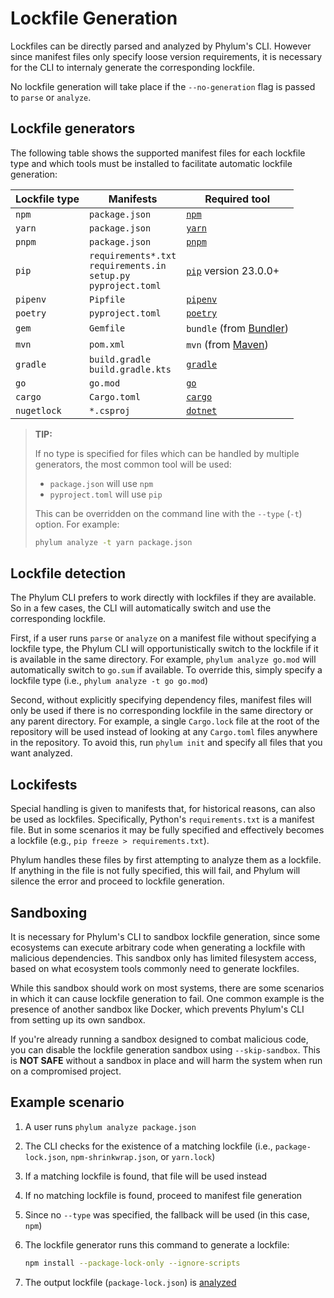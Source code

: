 # Lockfile Generation

Lockfiles can be directly parsed and analyzed by Phylum's CLI. However since
manifest files only specify loose version requirements, it is necessary for the
CLI to internaly generate the corresponding lockfile.

No lockfile generation will take place if the `--no-generation` flag is passed
to `parse` or `analyze`.

## Lockfile generators

The following table shows the supported manifest files for each lockfile type
and which tools must be installed to facilitate automatic lockfile generation:

| Lockfile type | Manifests        | Required tool               |
| ------------- | ---------        | -------------               |
| `npm`         | `package.json`   | [`npm`][npm]                |
| `yarn`        | `package.json`   | [`yarn`][yarn]              |
| `pnpm`        | `package.json`   | [`pnpm`][pnpm]              |
| `pip`         | `requirements*.txt` <br/> `requirements.in` <br/> `setup.py` <br/> `pyproject.toml` | [`pip`][pip] version 23.0.0+ |
| `pipenv`      | `Pipfile`        | [`pipenv`][pipenv]          |
| `poetry`      | `pyproject.toml` | [`poetry`][poetry]          |
| `gem`         | `Gemfile`        | `bundle` (from [Bundler][]) |
| `mvn`         | `pom.xml`        | `mvn` (from [Maven][])      |
| `gradle`      | `build.gradle` <br/> `build.gradle.kts`   | [`gradle`][gradle]          |
| `go`          | `go.mod`         | [`go`][go]                  |
| `cargo`       | `Cargo.toml`     | [`cargo`][cargo]            |
| `nugetlock`   | `*.csproj`       | [`dotnet`][dotnet]          |

[npm]: https://nodejs.org
[yarn]: https://yarnpkg.com
[pnpm]: https://pnpm.io
[pip]: https://pip.pypa.io
[pipenv]: https://github.com/pypa/pipenv
[poetry]: https://python-poetry.org
[bundler]: https://bundler.io
[maven]: https://maven.apache.org
[gradle]: https://gradle.org
[go]: https://go.dev
[cargo]: https://www.rust-lang.org
[dotnet]: https://dotnet.microsoft.com

> **TIP:**
>
> If no type is specified for files which can be handled by multiple generators,
> the most common tool will be used:
>
> * `package.json` will use `npm`
> * `pyproject.toml` will use `pip`
>
> This can be overridden on the command line with the `--type` (`-t`) option. For example:
>
> ```sh
> phylum analyze -t yarn package.json
> ```

## Lockfile detection

The Phylum CLI prefers to work directly with lockfiles if they are available. So in a few cases, the CLI will
automatically switch and use the corresponding lockfile.

First, if a user runs `parse` or `analyze` on a manifest file without specifying a lockfile type, the Phylum CLI will
opportunistically switch to the lockfile if it is available in the same directory. For example, `phylum analyze go.mod`
will automatically switch to `go.sum` if available. To override this, simply specify a lockfile type (i.e., `phylum
analyze -t go go.mod`)

Second, without explicitly specifying dependency files, manifest files will only be used if there is no corresponding
lockfile in the same directory or any parent directory. For example, a single `Cargo.lock` file at the root of the
repository will be used instead of looking at any `Cargo.toml` files anywhere in the repository. To avoid this, run
`phylum init` and specify all files that you want analyzed.

## Lockifests

Special handling is given to manifests that, for historical reasons, can also be used as lockfiles. Specifically,
Python's `requirements.txt` is a manifest file. But in some scenarios it may be fully specified and effectively becomes
a lockfile (e.g., `pip freeze > requirements.txt`).

Phylum handles these files by first attempting to analyze them as a lockfile. If anything in the file is not fully
specified, this will fail, and Phylum will silence the error and proceed to lockfile generation.

## Sandboxing

It is necessary for Phylum's CLI to sandbox lockfile generation, since some
ecosystems can execute arbitrary code when generating a lockfile with malicious
dependencies. This sandbox only has limited filesystem access, based on what
ecosystem tools commonly need to generate lockfiles.

While this sandbox should work on most systems, there are some scenarios in
which it can cause lockfile generation to fail. One common example is the
presence of another sandbox like Docker, which prevents Phylum's CLI from
setting up its own sandbox.

If you're already running a sandbox designed to combat malicious code, you can
disable the lockfile generation sandbox using `--skip-sandbox`. This is **NOT
SAFE** without a sandbox in place and will harm the system when run on a
compromised project.

## Example scenario

1. A user runs `phylum analyze package.json`
2. The CLI checks for the existence of a matching lockfile
   (i.e., `package-lock.json`, `npm-shrinkwrap.json`, or `yarn.lock`)
3. If a matching lockfile is found, that file will be used instead
4. If no matching lockfile is found, proceed to manifest file generation
5. Since no `--type` was specified, the fallback will be used (in this case, `npm`)
6. The lockfile generator runs this command to generate a lockfile:

   ```sh
   npm install --package-lock-only --ignore-scripts
   ```

7. The output lockfile (`package-lock.json`) is [analyzed][analyzing_dependencies]

[analyzing_dependencies]: ./analyzing_dependencies.md
